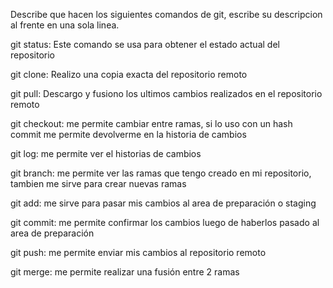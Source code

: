 Describe que hacen los siguientes comandos de git, escribe su descripcion al frente en una sola linea.

git status: Este comando se usa para obtener el estado actual del repositorio

git clone: Realizo una copia exacta del repositorio remoto

git pull: Descargo y fusiono los ultimos cambios realizados en el repositorio remoto

git checkout: me permite cambiar entre ramas, si lo uso con un hash commit me permite devolverme en la historia de cambios

git log: me permite ver el historias de cambios

git branch: me permite ver las ramas que tengo creado en mi repositorio, tambien me sirve para crear nuevas ramas

git add: me sirve para pasar mis cambios al area de preparación o staging

git commit: me permite confirmar los cambios luego de haberlos pasado al area de preparación

git push: me permite enviar mis cambios al repositorio remoto

git merge: me permite realizar una fusión entre 2 ramas
